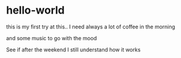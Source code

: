 # hello-world
this is my first try at this.. 
I need always a lot of coffee in the morning 

and some music to go with the mood

See if after the weekend I still understand how it works

